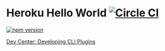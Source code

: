 # Heroku Hello World [![Circle CI](https://circleci.com/gh/heroku/heroku-hello-world/tree/master.svg?style=svg)](https://circleci.com/gh/heroku/heroku-hello-world/tree/master)

[![npm version](https://badge.fury.io/js/heroku-hello-world.svg)](http://badge.fury.io/js/heroku-hello-world)

[Dev Center: Developing CLI Plugins](https://devcenter.heroku.com/articles/developing-toolbelt-plug-ins)
